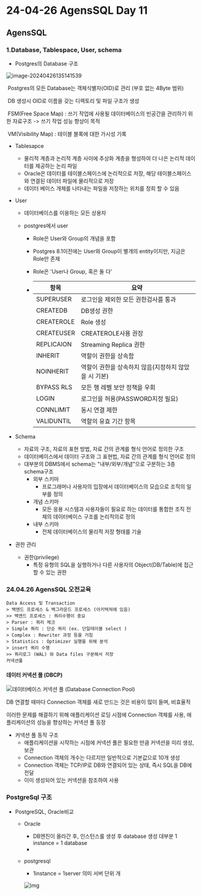 # 24-04-26 AgensSQL Day 11

## AgensSQL 

### 1.Database, Tablespace, User, schema

- Postgres의 Database 구조

![image-20240426135141539](C:\Users\min\Documents\TIL\assets\image-20240426135141539.png)

​	Postgres의 모든 Database는 객체식별자(OID)로 관리 (부호 없는 4Byte 범위)

​	DB 생성시 OID로 이름을 갖는 디렉토리 및 파일 구조가 생성

​	FSM(Free Space Map) : 쓰기 작업에 사용될 데이터베이스의 빈공간을 관리하기 위한 자료구조 -> 쓰기 작업 성능 향상이 목적

​	VM(Visibility Map) : 테이블 블록에 대한 가시성 기록

- Tablesapce

  - 물리적 계층과 논리적 계층 사이에 추상화 계층을 형성하여 더 나은 논리적 데이터를 제공하는 논리 파일
  - Oracle은 데이터를 테이블스페이스에 논리적으로 저장, 해당 테이블스페이스와 연결된 데이터 파일에 물리적으로 저장
  - 데이터 베이스 개체를 나타내는 파일을 저장하는 위치를 정희 할 수 있음

- User

  - 데이터베이스를 이용하는 모든 상용자

  - postgres에서 user

    - Role은 User와 Group의 개념을 포함

    - Postgres 8.1이전에는 User와 Group이 별개의 entity이지만, 지금은 Role만 존재

    - Role은 'User나 Group, 혹은 둘 다'

    - | 항목        | 요약                                                   |
      | ----------- | ------------------------------------------------------ |
      | SUPERUSER   | 로그인을  제외한 모든 권한검사를 통과                  |
      | CREATEDB    | DB생성  권한                                           |
      | CREATEROLE  | Role  생성                                             |
      | CREATEUSER  | CREATEROLE사용  권장                                   |
      | REPLICAION  | Streaming  Replica 권한                                |
      | INHERIT     | 역할이  권한을 상속함                                  |
      | NOINHERIT   | 역할이  권한을 상속하지 않음(지정하지  않았을 시 기본) |
      | BYPASS  RLS | 모든  행 레벨 보안 정책을 우회                         |
      | LOGIN       | 로그인을  허용(PASSWORD지정  필요)                     |
      | CONNLIMIT   | 동시  연결 제한                                        |
      | VALIDUNTIL  | 역할의  유효 기간    항목                              |

- Schema
  - 자료의 구조, 자료의 표현 방법, 자료 간의 관계를 형식 언어로 정의한 구조
  - 데이터베이스에서 데이터 구조와 그 표현법, 자료 간의 관계를 형식 언어로 정의
  - 대부분의 DBMS에서 schema는 "내부/외부/개념"으로 구분하는 3층 schema구조
    - 외부 스키마
      - 프로그래머나 사용자의 입장에서 데이터베이스의 모습으로 조직의 일부를 정의
    - 개념 스키마
      - 모든 응용 시스템과 사용자들이 필요로 하는 데이터를 통합한 조직 전체의 데이터베이스 구조를 논리적의로 정의
    - 내부 스키마
      - 전체 데이터베이스의 물리적 저장 형태를 기술

- 권한 관리
  - 권한(privilege)
    - 특정 유형의 SQL을 실행하거나 다른 사용자의 Object(DB/Table)에 접근할 수 있는 권한

### 24.04.26 AgensSQL 오전교육

```
Data Access 및 Transaction
> 백엔드 프로세스 & 백그라운드 프로세스 (아키텍쳐에 있음)
>> 백엔드 프로세스 : 쿼리수행이 중요
> Parser : 쿼리 체크
> Simple 쿼리 : 단순 쿼리 (ex. 단일테이블 select )
> Complex : Rewriter 과정 등을 거침
> Statistics : Optimizer 실행을 위해 분석 
> insert 쿼리 수행
>> 쿼리로그 (WAL) 와 Data files 구분해서 저장
커넥션풀

```

#### 데이터 커넥션 풀 (DBCP)

![데이터베이스 커넥션 풀 (Database Connection Pool)](C:\Users\min\Documents\TIL\assets\database-connection-pool.png)

DB 연결할 때마다 Connection 객체를 새로 만드는 것은 비용이 많이 들며, 비효율적

이러한 문제를 해결하기 위해 애플리케이션 로딩 시점에 Connection 객체를 사용, 애플리케이션의 성능을 향상하는 커넥션 풀 등장

- 커넥션 풀 동작 구조
  - 애플리케이션을 시작하는 시점에 커넥션 풀은 필요한 만큼 커넥션을 미리 생성,보관
  - Connection  객체의 개수는 다르지만 일반적으로 기본값으로 10개 생성
  - Connection 객체는 TCP/IP로 DB와 연결되어 있는 상태, 즉시 SQL을 DB에 전달
  - 이미  생성되어 있는 커넥션을 참조하여 사용

### PostgreSql 구조

- PostgreSQL, Oracle비교

  - Oracle 

    - DB엔진이 올라간 후, 인스턴스를 생성 후 database 생성 대부분 1 instance = 1 database
    - 

  - postgresql 

    -  1instance = 1server 의미 서버 단위 개

    ![img](C:\Users\min\Documents\TIL\assets\img.png)
